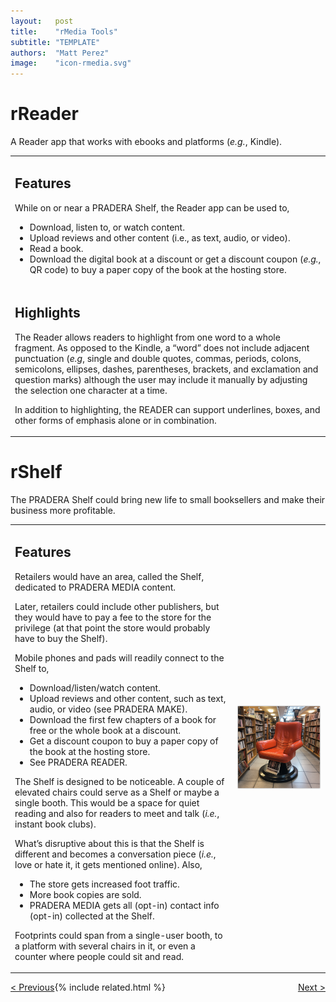 ```yaml
---
layout:   post
title:    "rMedia Tools"
subtitle: "TEMPLATE"
authors:  "Matt Perez"
image:    "icon-rmedia.svg"
---
```


<div style="display: none;">
 <p>rMedia Tools.</p>
</div>

<h1>rReader</h1>
 <p>A Reader app that works with ebooks and platforms (<em>e.g.</em>, Kindle).</p>
  <div class='_center'>
   <table>
    <tr>
     <td>
      <h2>Features</h2>
       <p>While on or near a PRADERA Shelf, the Reader app can be used to,</p>
        <ul>
         <li>Download, listen to, or watch content.</li>
         <li>Upload reviews and other content (i.e., as text, audio, or video).</li>
         <li>Read a book.</li>
         <li>Download the digital book at a discount or get a discount coupon (<em>e.g.</em>, QR code) to buy a paper copy of the book at the hosting store.</li>
        </ul>
     </td>
    </tr>
    <tr>
     <td>
      <h2>Highlights</h2>
       <p>The Reader allows readers to highlight from one word to a whole fragment. As opposed to the Kindle, a &ldquo;word&rdquo; does not include adjacent punctuation (<em>e.g</em>, single and double quotes, commas, periods, colons, semicolons, ellipses, dashes, parentheses, brackets, and exclamation and question marks) although the user may include it manually by adjusting the selection one character at a time.</p>
       <p>In addition to highlighting, the READER can support underlines, boxes, and other forms of emphasis alone or in combination.</p>
     </td>
    </tr>
   </table>
  </div>

<h1>rShelf</h1>
 <p>The PRADERA Shelf could bring new life to small booksellers and make their business more profitable.</p>
  <div class='_center'>
   <table>
    <tr>
     <td>
      <h2>Features</h2>
       <p>Retailers would have an area, called the Shelf, dedicated to PRADERA MEDIA content.</p>
       <p>Later, retailers could include other publishers, but they would have to pay a fee to the store for the privilege (at that point the store would probably have to buy the Shelf).</p>
       <p>Mobile phones and pads will readily connect to the Shelf to,</p>
        <ul>
         <li>Download/listen/watch content.</li>
         <li>Upload reviews and other content, such as text, audio, or video (see PRADERA MAKE).</li>
         <li>Download the first few chapters of a book for free or the whole book at a discount.</li>
         <li>Get a discount coupon to buy a paper copy of the book at the hosting store.</li>
         <li>See PRADERA READER.</li>
        </ul>
       <p>The Shelf is designed to be noticeable. A couple of elevated chairs could serve as a Shelf or maybe a single booth. This would be a space for quiet reading and also for readers to meet and talk (<em>i.e.</em>, instant book clubs). </p>
       <p>What’s disruptive about this is that the Shelf is different and becomes a conversation piece (<em>i.e.</em>, love or hate it, it gets mentioned online). Also,</p>
        <ul>
         <li>The store gets increased foot traffic.</li>
         <li>More book copies are sold.</li>
         <li>PRADERA MEDIA gets all (opt-in) contact info (opt-in) collected at the Shelf.</li>
        </ul>
       <p>Footprints could span from a single-user booth, to a platform with several chairs in it, or even a counter where people could sit and read.</p>
     </td>
     <td>
      <img
       src="/assets/img/pic-pradera-shelf.svg"
       alt="A nice, noticeable, and comfortable chair. Other configuratiopns are possible."
       Width
      >
     </td>
    </tr>
   </table>
  </div>

<div class="_next">
 <span style="float:left; " ><a href="https://radicalcompanies.com/2022/04/01/rmedia">&lt; Previous</a></span>
 <span style="float:right; "><a href="https://radicalcompanies.com/2022/04/03/rlive">     Next &gt;</a></span>
</div>

{% include related.html %}
